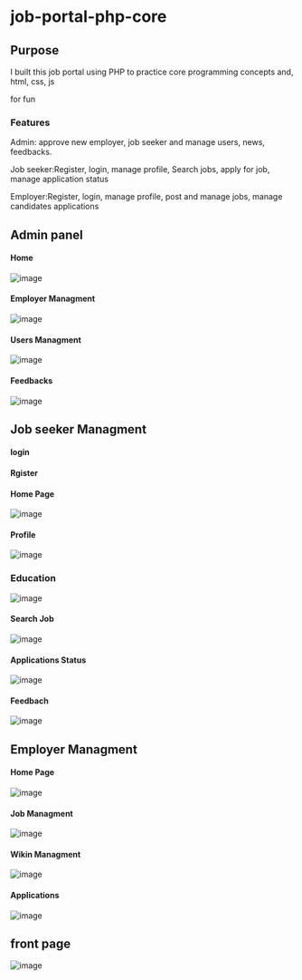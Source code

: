 # job-portal-php-core

## Purpose

I built this  job portal using PHP to practice core programming concepts and, html, css, js

for fun

### Features

Admin: approve new employer, job seeker and manage users, news, feedbacks.

Job seeker:Register, login, manage profile, Search jobs, apply for job, manage application status

Employer:Register, login, manage profile, post and manage jobs, manage candidates applications 

## Admin panel

#### Home
![image](https://github.com/user-attachments/assets/8bb5d0fa-fd94-450d-8ca1-f19b163e936d)

#### Employer Managment
![image](https://github.com/user-attachments/assets/474d9f08-6384-4954-89d7-0f011c881087)

#### Users Managment
![image](https://github.com/user-attachments/assets/99093142-a4de-4c04-9da0-bf0de8694158)

#### Feedbacks
![image](https://github.com/user-attachments/assets/3d7ddcd1-2ff2-4bb0-9b22-49643f00bad8)





## Job seeker Managment
#### login
#### Rgister
#### Home Page
![image](https://github.com/user-attachments/assets/9c1ff140-d4a8-48d6-b37c-88464ea81cbc)

#### Profile
![image](https://github.com/user-attachments/assets/05f78c1f-4971-476a-bf99-9804557977ae)

### Education
![image](https://github.com/user-attachments/assets/c5cdd9e4-a126-4885-8733-f5c96f671dde)

#### Search Job
![image](https://github.com/user-attachments/assets/d8f74c00-8f85-467a-9bb0-004d29c787de)

#### Applications Status
![image](https://github.com/user-attachments/assets/dd09b2c7-3e02-403e-90f6-fe0d39ae7d0f)

#### Feedbach
![image](https://github.com/user-attachments/assets/4bb6faa9-daff-4c86-9898-0d465ebe931c)







## Employer Managment
#### Home Page
![image](https://github.com/user-attachments/assets/4ab314cd-9c97-4dd8-a9c9-91e3126bf7e7)

#### Job Managment
![image](https://github.com/user-attachments/assets/779b1960-778c-4794-9f9a-615b74184c3f)


#### Wikin Managment
![image](https://github.com/user-attachments/assets/69ac00d5-1314-4da3-804d-25aaaac9fd3d)


#### Applications

![image](https://github.com/user-attachments/assets/ebf8b64f-a661-4d6e-97b6-106e2b47be1a)





## front page
![image](https://github.com/user-attachments/assets/18d1b327-f8f0-425c-840f-97af6fccfbb2)


